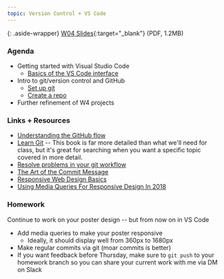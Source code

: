 ```yaml
---
topic: Version Control + VS Code
---
```


{: .aside-wrapper}
<span class="highlighter">
[W04 Slides](files/w05-git.min.pdf){:target="_blank"} (PDF, 1.2MB)
</span>

### Agenda

- Getting started with Visual Studio Code
  - [Basics of the VS Code interface](https://code.visualstudio.com/docs/getstarted/userinterface)
- Intro to git/version control and GitHub
  - [Set up git](https://help.github.com/articles/set-up-git/)
  - [Create a repo](https://help.github.com/articles/create-a-repo/)
- Further refinement of W4 projects

### Links + Resources

- [Understanding the GitHub flow](https://guides.github.com/introduction/flow/)
- [Learn Git](https://gitbookio.gitbooks.io/progit/content/en/) -- This book is far more detailed than what we'll need for class, but it's great for searching when you want a specific topic covered in more detail.
- [Resolve problems in your git workflow](https://ohshitgit.com/)
- [The Art of the Commit Message](https://thenewstack.io/getting-legit-with-git-and-github-the-art-of-the-commit-message/)
- [Responsive Web Design Basics](https://developers.google.com/web/fundamentals/design-and-ux/responsive/?hl=en)
- [Using Media Queries For Responsive Design In 2018](https://www.smashingmagazine.com/2018/02/media-queries-responsive-design-2018/)

### Homework

Continue to work on your poster design -- but from now on in VS Code
- Add media queries to make your poster responsive
  - Ideally, it should display well from 360px to 1680px 
- Make regular commits via git (moar commits is better)
- If you want feedback before Thursday, make sure to `git push` to your homework branch so you can share your current work with me via DM on Slack
